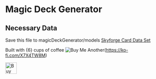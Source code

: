 # Magic Deck Generator
## Necessary Data
Save this file to magicDeckGenerator/models
[Skyforge Card Data Set](https://archive.scryfall.com/json/scryfall-default-cards.json)

Built with {6} cups of coffee ![Buy Me Another](https://az743702.vo.msecnd.net/cdn/kofi2.png?v=2)(https://ko-fi.com/X7X4TW8M)


<a href='https://ko-fi.com/X7X4TW8M' target='_blank'><img height='36' style='border:0px;height:36px;' src='https://az743702.vo.msecnd.net/cdn/kofi2.png?v=2' border='0' alt='Buy Me a Coffee at ko-fi.com' /></a>
